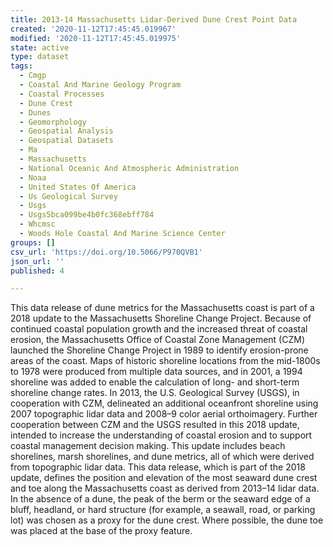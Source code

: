 ```yaml
---
title: 2013-14 Massachusetts Lidar-Derived Dune Crest Point Data
created: '2020-11-12T17:45:45.019967'
modified: '2020-11-12T17:45:45.019975'
state: active
type: dataset
tags:
  - Cmgp
  - Coastal And Marine Geology Program
  - Coastal Processes
  - Dune Crest
  - Dunes
  - Geomorphology
  - Geospatial Analysis
  - Geospatial Datasets
  - Ma
  - Massachusetts
  - National Oceanic And Atmospheric Administration
  - Noaa
  - United States Of America
  - Us Geological Survey
  - Usgs
  - Usgs5bca099be4b0fc368ebff784
  - Whcmsc
  - Woods Hole Coastal And Marine Science Center
groups: []
csv_url: 'https://doi.org/10.5066/P970QVB1'
json_url: ''
published: 4

---
```

This data release of dune metrics for the Massachusetts coast is part of a 2018 update to the Massachusetts Shoreline Change Project. Because of continued coastal population growth and the increased threat of coastal erosion, the Massachusetts Office of Coastal Zone Management (CZM) launched the Shoreline Change Project in 1989 to identify erosion-prone areas of the coast. Maps of historic shoreline locations from the mid-1800s to 1978 were produced from multiple data sources, and in 2001, a 1994 shoreline was added to enable the calculation of long- and short-term shoreline change rates. In 2013, the U.S. Geological Survey (USGS), in cooperation with CZM, delineated an additional oceanfront shoreline using 2007 topographic lidar data and 2008–9 color aerial orthoimagery. Further cooperation between CZM and the USGS resulted in this 2018 update, intended to increase the understanding of coastal erosion and to support coastal management decision making. This update includes beach shorelines, marsh shorelines, and dune metrics, all of which were derived from topographic lidar data. This data release, which is part of the 2018 update, defines the position and elevation of the most seaward dune crest and toe along the Massachusetts coast as derived from 2013–14 lidar data. In the absence of a dune, the peak of the berm or the seaward edge of a bluff, headland, or hard structure (for example, a seawall, road, or parking lot) was chosen as a proxy for the dune crest. Where possible, the dune toe was placed at the base of the proxy feature.
